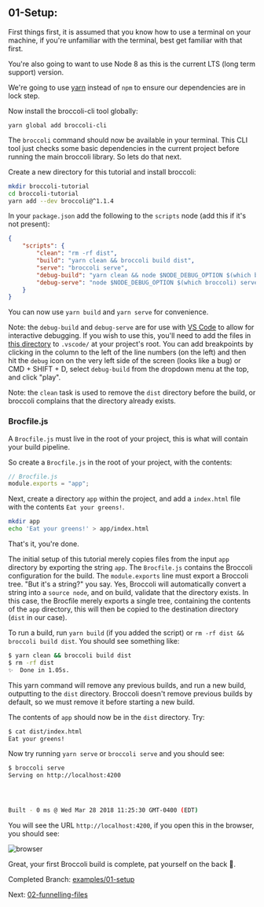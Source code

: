 ## 01-Setup:

First things first, it is assumed that you know how to use a terminal on your machine, if you're unfamiliar with the
terminal, best get familiar with that first.

You're also going to want to use Node 8 as this is the current LTS (long term support) version.

We're going to use [yarn](https://yarnpkg.com) instead of `npm` to ensure our dependencies are in lock step.

Now install the broccoli-cli tool globally:

`yarn global add broccoli-cli`

The `broccoli` command should now be available in your terminal. This CLI tool just checks some basic dependencies in
the current project before running the main broccoli library. So lets do that next.

Create a new directory for this tutorial and install broccoli:

```sh
mkdir broccoli-tutorial
cd broccoli-tutorial
yarn add --dev broccoli@^1.1.4
```

In your `package.json` add the following to the `scripts` node (add this if it's not present):

```json
{
    "scripts": {
        "clean": "rm -rf dist",
        "build": "yarn clean && broccoli build dist",
        "serve": "broccoli serve",
        "debug-build": "yarn clean && node $NODE_DEBUG_OPTION $(which broccoli) build dist",
        "debug-serve": "node $NODE_DEBUG_OPTION $(which broccoli) serve"
    }
}
```

You can now use `yarn build` and `yarn serve` for convenience.

Note: the `debug-build` and `debug-serve` are for use with [VS Code](https://code.visualstudio.com/) to allow for
interactive debugging. If you wish to use this, you'll need to add the files in
[this directory](https://github.com/oligriffiths/broccolijs-tutorial/tree/examples/00-init/.vscode) to `.vscode/` at your project's root.
You can add breakpoints by clicking in the column to the left of the line numbers (on the left) and then hit the
`debug` icon on the very left side of the screen (looks like a bug) or CMD + SHIFT + D, select `debug-build` from the
dropdown menu at the top, and click "play".

Note: the `clean` task is used to remove the `dist` directory before the build, or broccoli complains that the directory
already exists.

### Brocfile.js

A `Brocfile.js` must live in the root of your project, this is what will contain your build pipeline.

So create a `Brocfile.js` in the root of your project, with the contents:

```js
// Brocfile.js
module.exports = "app";
```

Next, create a directory `app` within the project, and add a `index.html` file with the contents `Eat your greens!`.

```sh
mkdir app
echo 'Eat your greens!' > app/index.html
```

That's it, you're done.

The initial setup of this tutorial merely copies files from the input `app` directory by exporting the string `app`.
The `Brocfile.js` contains the Broccoli configuration for the build. The `module.exports` line must export a Broccoli
tree. "But it's a string?" you say. Yes, Broccoli will automatically convert a string into a `source node`, and on build,
validate that the directory exists. In this case, the Brocfile merely exports a single tree, containing the contents of
the `app` directory, this will then be copied to the destination directory (`dist` in our case).

To run a build, run `yarn build` (if you added the script) or `rm -rf dist && broccoli build dist`.
You should see something like:

```sh
$ yarn clean && broccoli build dist
$ rm -rf dist
✨  Done in 1.05s.
```

This yarn command will remove any previous builds, and run a new build, outputting to the `dist` directory.
Broccoli doesn't remove previous builds by default, so we must remove it before starting a new build.

The contents of `app` should now be in the `dist` directory. Try:

```sh
$ cat dist/index.html
Eat your greens!
```

Now try running `yarn serve` or `broccoli serve` and you should see:

```sh
$ broccoli serve
Serving on http://localhost:4200




Built - 0 ms @ Wed Mar 28 2018 11:25:30 GMT-0400 (EDT)
```

You will see the URL `http://localhost:4200`, if you open this in the browser, you should see:

![browser](/docs/assets/01-setup.png)

Great, your first Broccoli build is complete, pat yourself on the back 👏.

Completed Branch: [examples/01-setup](https://github.com/oligriffiths/broccolijs-tutorial/tree/examples/01-setup)

Next: [02-funnelling-files](/docs/02-funneling-files.md)
